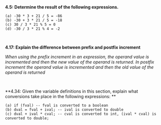 **4.5: Determine the result of the following expressions.** <br>

```
(a) -30 * 3 + 21 / 5 = -86
(b) -30 + 3 * 21 / 5 = -18
(c) 30 / 3 * 21 % 5 = 0
(d) -30 / 3 * 21 % 4 = -2

```

<br>

**4.17: Explain the difference between prefix and postfix increment** <br>

*When using the prefix increment in an expression, the operand value is incremented and then the new value of the operand is returned. In postfix increment the operand value is incremented and then the old value of the operand is returned*

<br>

**4.34: Given the variable definitions in this section, explain what conversions take place in the following expressions: ** <br>

```
(a) if (fval) -- fval is converted to a boolean
(b) dval = fval + ival; -- ival is converted to double
(c) dval + ival * cval; -- cval is converted to int, (ival * cval) is converted to double;

```

